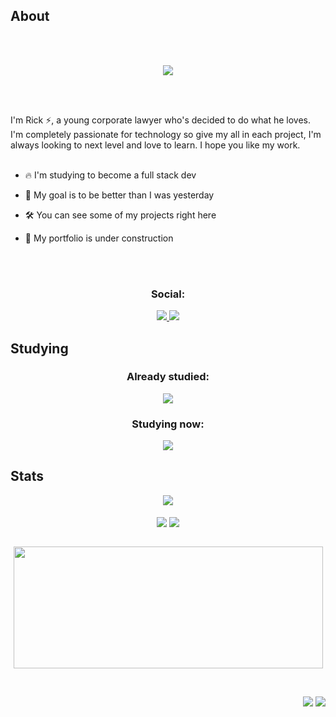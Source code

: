 ## About
\
&nbsp;
<div align="center">
	 <img src="https://readme-typing-svg.herokuapp.com?font=Roboto&size=40&duration=4000&color=1964E6&center=true&vCenter=true&multiline=true&width=300&height=65&lines=Hello+World+%F0%9F%91%8B">
</div>

\
&nbsp;

I'm Rick ⚡, a young corporate lawyer who's decided to do what he loves. I'm completely passionate for technology so give my all in each project, I'm always looking to next level and love to learn. I hope you like my work.
\
&nbsp;

- 🔥 I'm studying to become a full stack dev

- 🚀 My goal is to be better than I was yesterday

- 🛠️ You can see some of my projects right here

- 🚧 My portfolio is under construction

\
&nbsp;

<div align="center">
	<h3>Social:</h3>
	<a href="https://www.linkedin.com/in/serraglia/">
		<img src="https://skillicons.dev/icons?i=linkedin" />
	</a>
	<a href="https://discordapp.com/users/588121343480954880/">
		<img src="https://skillicons.dev/icons?i=discord" />
	</a>
	<br/>
</div>

## Studying

<div align="center">
	<h3>Already studied:</h3>
	<img src="https://skillicons.dev/icons?i=html,css,js,ts,git,bash,mysql&perline=8" />
	<h3>Studying now:</h3>
	<img align="center" src="https://skillicons.dev/icons?i=js,ts,tailwind,styledcomponents,react,nodejs,vite&perline=8" />
	<br/>
</div>

## Stats
<div align="center">
	<img src="https://gh-readme.vercel.app/api/wakatime?username=rickserraglia&title_color=1964E6&text_color=1964E6&icon_color=58a6ff&bg_color=040506&hide_border=true" align="center" />
</div>
<br/>
<div align="center">
	<img src="https://gh-readme.vercel.app/api?username=rickserraglia&show_icons=true&include_all_commits=true&count_private=true&count_private=true&hide_border=true&title_color=1964E6&text_color=1964E6&icon_color=58a6ff&bg_color=040506&hide_rank=true&line_height=28" align="center" />
	<img src="https://gh-readme.vercel.app/api/top-langs/?username=rickserraglia&exclude_repo=tools.seyph.com,url.seyph.com,web.seyph.com&layout=compact&langs_count=10&hide_border=true&title_color=1964E6&text_color=1964E6&icon_color=58a6ff&bg_color=040506&card_width=220" align="center" />
</div>
<br/>

<p align="center">
	<a href="#"><img src="https://github-readme-streak-stats.herokuapp.com?user=rickserraglia&hide_border=true&date_format=j%20M%5B%20Y%5D&background=040506&ring=1964E6&fire=1964E6&currStreakNum=1964E6&sideNums=1964E6&sideLabels=58a6ff&dates=1964E6&currStreakLabel=58a6ff&stroke=040506" width="495px" height="195px"></a>
</p>
<br/>
<p align="right">
	<img src="https://wakatime.com/badge/user/fc5f804b-3e32-49fa-a176-6359c5fdccbb.svg">
	<img src="https://hits.seeyoufarm.com/api/count/incr/badge.svg?url=https%3A%2F%2Fgithub.com%2Frickserraglia&count_bg=%231964E6&title_bg=%23040506&icon=&icon_color=%23E7E7E7&title=profile+visits&edge_flat=false">
</p>
